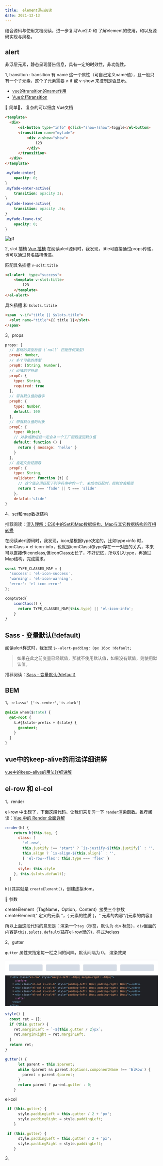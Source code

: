 ```yaml
---
title:  element源码阅读
date: 2021-12-13
---
```


<Boxx type='tip' />

结合源码与使用文档阅读，进一步复习Vue2.0 和 了解element的使用，和以及源码实现与风格。

## alert
非浮层元素，静态呈现警告信息，具有一定的时效性，非功能性。

1, transition : transition 有 name 这一个属性（可自己定义name值），且一般只有一个子元素，这个子元素需要 v-if 或 v-show 来控制是否显示。 
- [vue的transition的name作用](https://www.cnblogs.com/zhuxingqing/p/11171526.html)
- [Vue文档transition](https://cn.vuejs.org/v2/guide/transitions.html)

:chestnut: 简单🌰， 复杂的可以细度 Vue文档
```html
<template>
  <div>
      <el-button type="info" @click="show=!show">toggle</el-button>
      <transition name="myfade">
          <div v-show="show">
              123
          </div>
      </transition>
  </div>
</template>
```
```css
.myfade-enter{
    opacity: 0;
}
.myfade-enter-active{
    transition: opacity 3s;
}
.myfade-leave-active{
    transition: opacity .5s;
}
.myfade-leave-to{
    opacity: 0;
}
```

![p1](https://cn.vuejs.org/images/transition.png)

2, slot 插槽
[Vue 插槽](https://cn.vuejs.org/v2/guide/components-slots.html)
在阅读alert源码时，我发现，title可直接通过props传递，也可以通过具名插槽传递。

匹配具名插槽 ```v-solt:title```
```html
<el-alert  type="success">
    <template v-slot:title>
        123
    </template>
</el-alert>
```
具名插槽 和 ```$slots.titile```
```html
<span  v-if="title || $slots.title">
  <slot name="title">{{ title }}</slot>
</span>
```
3，props

```js
props: {
  // 基础的类型检查 (`null` 匹配任何类型)
  propA: Number,
  // 多个可能的类型
  propB: [String, Number],
  // 必填的字符串
  propC: {
    type: String,
    required: true
  },
  // 带有默认值的数字
  propD: {
    type: Number,
    default: 100
  },
  // 带有默认值的对象
  propE: {
    type: Object,
    // 对象或数组且一定会从一个工厂函数返回默认值
    default: function () {
      return { message: 'hello' }
    }
  },
  // 自定义验证函数
  propF: {
    type: String,
    validator: function (t) {
      // 这个值必须匹配下列字符串中的一个, 未成功匹配时，控制台会报错
      return t === 'fade' || t === 'slide'
    },
    defalut:'slide'
}
```

4，set和map数据结构

推荐阅读：[深入理解：ES6中的Set和Map数据结构，Map与其它数据结构的互相转换](https://segmentfault.com/a/1190000016411261)

在阅读alert源码时，我发现，icon是根据type决定的，比如type=info 时，iconClass = el-icon-info，也就是iconClass和type存在一一对应的关系，本来可以直接传iconclass,但iconClass太长了，不好记忆，所以引入type，再通过Map结构，完成需求。

```js
const TYPE_CLASSES_MAP = {
  'success': 'el-icon-success',
  'warning': 'el-icon-warning',
  'error': 'el-icon-error'
};
```
```js
comptuted{
    iconClass() {
      return TYPE_CLASSES_MAP[this.type] || 'el-icon-info';
    }
}
```

## Sass - 变量默认(!default)

阅读alert样式时，我发现 ```$--alert-padding: 8px 16px !default;```

> 如果在此之前变量已经赋值，那就不使用默认值，如果没有赋值，则使用默认值。

推荐阅读：[Sass - 变量默认(!default)](https://blog.csdn.net/weixin_44198965/article/details/101169272)

## BEM

1，```:class=" ['is-center','is-dark'] ```

```css
@mixin when($state) {
  @at-root {
    &.#{$state-prefix + $state} {
      @content;
    }
  }
}
```

## vue中的keep-alive的用法详细讲解

[vue中的keep-alive的用法详细讲解](https://segmentfault.com/a/1190000040006753)

## el-row 和 el-col

1，render

el-row 中出现了，下面这段代码。让我们来复习一下 `render`渲染函数。推荐阅读：[Vue 中的 Render 全面详解](https://segmentfault.com/a/1190000021042790)

```js
render(h) {
    return h(this.tag, {
      class: [
        'el-row',
        this.justify !== 'start' ? `is-justify-${this.justify}` : '',
        this.align ? `is-align-${this.align}` : '',
        { 'el-row--flex': this.type === 'flex' }
      ],
      style: this.style
    }, this.$slots.default);
  }
```

`h()`其实就是 `createElement()`，创建虚拟dom。

:strawberry: 参数

createElement（TagName，Option，Content）接受三个参数     
createElement(" 定义的元素 "，{ 元素的性质 }，" 元素的内容"/[元素的内容]) 

所以上面这段代码的意思是：渲染一个`tag`（标签，默认为 `div` 标签），`div`里面的内容是`this.$slots.default`(插在el-row里的)，样式为class

2，gutter

`gutter` 属性来指定每一栏之间的间隔，默认间隔为 0。
渲染效果

![37](../../img/37.jpg)
![38](../../img/38.jpg)
```js
style() {
  const ret = {};
  if (this.gutter) {
    ret.marginLeft = `-${this.gutter / 2}px`;
    ret.marginRight = ret.marginLeft;
  }
  return ret;
}
```
```js
gutter() {
      let parent = this.$parent;
      while (parent && parent.$options.componentName !== 'ElRow') {
        parent = parent.$parent;
      }
      return parent ? parent.gutter : 0;
    }
```

el-col

```js
 if (this.gutter) {
      style.paddingLeft = this.gutter / 2 + 'px';
      style.paddingRight = style.paddingLeft;
    }
```

```js
 if (this.gutter) {
      style.paddingLeft = this.gutter / 2 + 'px';
      style.paddingRight = style.paddingLeft;
    }
```

3, 


